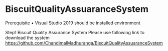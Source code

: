 # BiscuitQualityAssuaranceSystem

Prerequisite
•	Visual Studio 2019 should be installed environment

Step1
Biscuit Quality Assurance System
Please use following link to download the system
https://github.com/ChandimalMadhuranga/BiscuitQualityAssuaranceSystem
